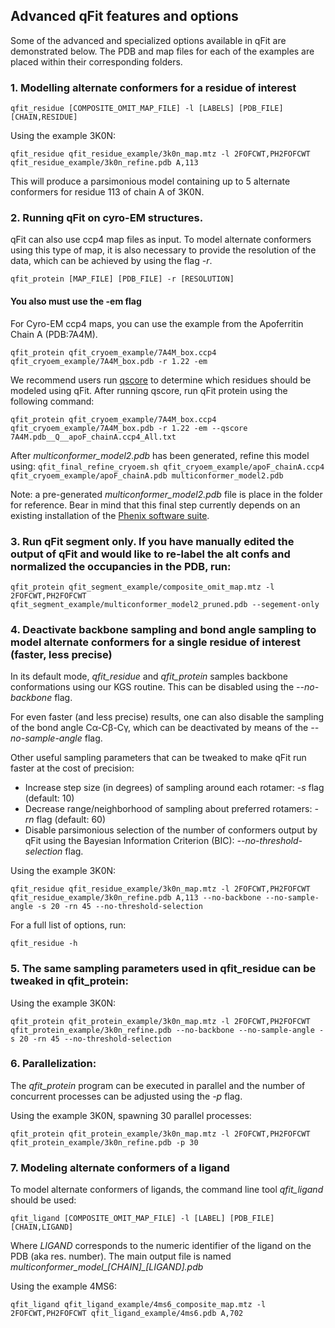 ## Advanced qFit features and options

Some of the advanced and specialized options available in qFit are demonstrated below. The PDB and map files for each of the examples are placed within their corresponding folders. 

### 1. Modelling alternate conformers for a residue of interest

`qfit_residue [COMPOSITE_OMIT_MAP_FILE] -l [LABELS] [PDB_FILE] [CHAIN,RESIDUE]`

Using the example 3K0N:

`qfit_residue qfit_residue_example/3k0n_map.mtz -l 2FOFCWT,PH2FOFCWT qfit_residue_example/3k0n_refine.pdb A,113`

This will produce a parsimonious model containing up to 5 alternate conformers
for residue 113 of chain A of 3K0N.


### 2. Running qFit on cyro-EM structures. 

qFit can also use ccp4 map files as input. To model alternate conformers using
this type of map, it is also necessary to provide the resolution of the data,
which can be achieved by using the flag *-r*.

`qfit_protein [MAP_FILE] [PDB_FILE] -r [RESOLUTION]`

#### You also must use the -em flag
For Cyro-EM ccp4 maps, you can use the example from the Apoferritin Chain A (PDB:7A4M). 

`qfit_protein qfit_cryoem_example/7A4M_box.ccp4 qfit_cryoem_example/7A4M_box.pdb -r 1.22 -em`

We recommend users run [qscore](https://github.com/gregdp/mapq) to determine which residues should be modeled using qFit. After running qscore, run qFit protein using the following command:

`qfit_protein qfit_cryoem_example/7A4M_box.ccp4 qfit_cryoem_example/7A4M_box.pdb -r 1.22 -em --qscore 7A4M.pdb__Q__apoF_chainA.ccp4_All.txt`

After *multiconformer_model2.pdb* has been generated, refine this model using:
`qfit_final_refine_cryoem.sh qfit_cryoem_example/apoF_chainA.ccp4 qfit_cryoem_example/apoF_chainA.pdb multiconformer_model2.pdb`

Note: a pre-generated *multiconformer_model2.pdb* file is place in the folder for reference.
Bear in mind that this final step currently depends on an existing installation
of the [Phenix software suite](https://phenix-online.org/). 

### 3. Run qFit segment only. If you have manually edited the output of qFit and would like to re-label the alt confs and normalized the occupancies in the PDB, run:
`qfit_protein qfit_segment_example/composite_omit_map.mtz -l 2FOFCWT,PH2FOFCWT qfit_segment_example/multiconformer_model2_pruned.pdb --segement-only`

### 4. Deactivate backbone sampling and bond angle sampling to model alternate conformers for a single residue of interest (faster, less precise)

In its default mode, *qfit_residue* and *qfit_protein* samples backbone conformations
using our KGS routine. This can be disabled using the *--no-backbone* flag.

For even faster (and less precise) results, one can also disable the sampling of
the bond angle Cα-Cβ-Cγ, which can be deactivated by means of the *--no-sample-angle* flag.

Other useful sampling parameters that can be tweaked to make qFit run faster at
the cost of precision:

* Increase step size (in degrees) of sampling around each rotamer: *-s* flag (default: 10)
* Decrease range/neighborhood of sampling about preferred rotamers: *-rn* flag (default: 60)
* Disable parsimonious selection of the number of conformers output by qFit using the Bayesian Information Criterion (BIC): *--no-threshold-selection* flag.

Using the example 3K0N:

`qfit_residue qfit_residue_example/3k0n_map.mtz -l 2FOFCWT,PH2FOFCWT qfit_residue_example/3k0n_refine.pdb A,113 --no-backbone --no-sample-angle -s 20 -rn 45 --no-threshold-selection`

For a full list of options, run:

`qfit_residue -h`


### 5. The same sampling parameters used in qfit_residue can be tweaked in qfit_protein:

Using the example 3K0N:

`qfit_protein qfit_protein_example/3k0n_map.mtz -l 2FOFCWT,PH2FOFCWT qfit_protein_example/3k0n_refine.pdb --no-backbone --no-sample-angle -s 20 -rn 45 --no-threshold-selection`

### 6.  Parallelization:

The *qfit_protein* program can be executed in parallel and the number of concurrent processes
can be adjusted using the *-p* flag.

Using the example 3K0N, spawning 30 parallel processes:

`qfit_protein qfit_protein_example/3k0n_map.mtz -l 2FOFCWT,PH2FOFCWT qfit_protein_example/3k0n_refine.pdb -p 30`


### 7. Modeling alternate conformers of a ligand

To model alternate conformers of ligands, the command line tool *qfit_ligand*
should be used:

`qfit_ligand [COMPOSITE_OMIT_MAP_FILE] -l [LABEL] [PDB_FILE] [CHAIN,LIGAND]`

Where *LIGAND* corresponds to the numeric identifier of the ligand on the PDB
(aka res. number). The main output file is named *multiconformer_model_[CHAIN]_[LIGAND].pdb*

Using the example 4MS6:

`qfit_ligand qfit_ligand_example/4ms6_composite_map.mtz -l 2FOFCWT,PH2FOFCWT qfit_ligand_example/4ms6.pdb A,702`
